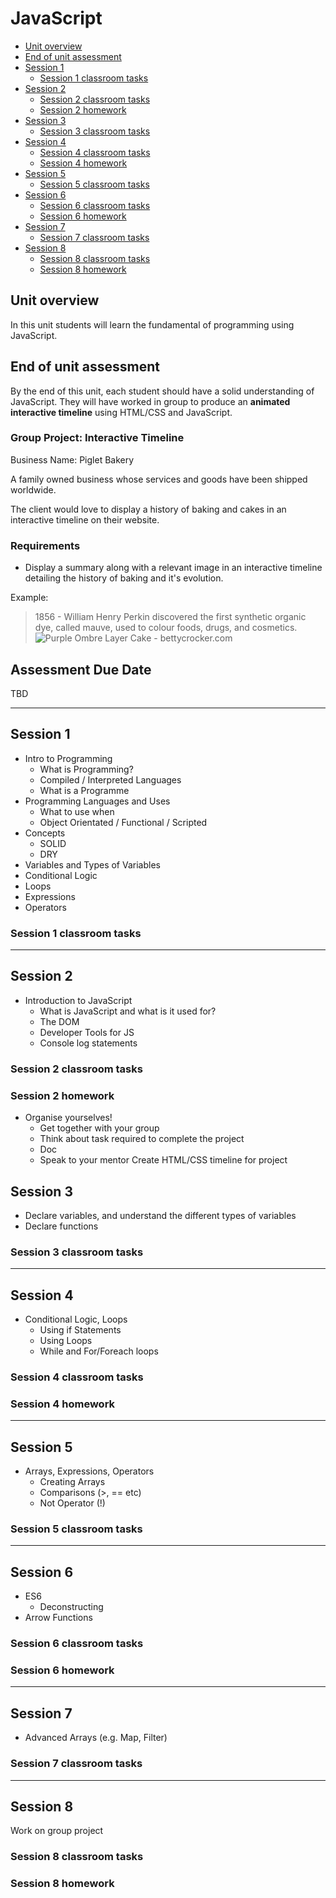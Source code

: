 # JavaScript

* [Unit overview](#unit-overview)
* [End of unit assessment](#end-of-unit-assessment)
* [Session 1](#session-1)
  * [Session 1 classroom tasks](#session-1-classroom-tasks)
* [Session 2](#session-2)
  * [Session 2 classroom tasks](#session-2-classroom-tasks)
  * [Session 2 homework](#session-2-homework)
* [Session 3](#session-3)
  * [Session 3 classroom tasks](#session-3-classroom-tasks)
* [Session 4](#session-4)
  * [Session 4 classroom tasks](#session-4-classroom-tasks)
  * [Session 4 homework](#session-4-homework)
* [Session 5](#session-5)
  * [Session 5 classroom tasks](#session-5-classroom-tasks)
* [Session 6](#session-6)
  * [Session 6 classroom tasks](#session-6-classroom-tasks)
  * [Session 6 homework](#session-6-homework)
* [Session 7](#session-7)
  * [Session 7 classroom tasks](#session-7-classroom-tasks)
* [Session 8](#session-8)
  * [Session 8 classroom tasks](#session-8-classroom-tasks)
  * [Session 8 homework](#session-8-homework)

## Unit overview

In this unit students will learn the fundamental of programming using JavaScript.

## End of unit assessment

By the end of this unit, each student should have a solid understanding of JavaScript. They will have worked in group to produce an **animated interactive timeline** using HTML/CSS and JavaScript.

### Group Project: Interactive Timeline

Business Name: Piglet Bakery

A family owned business whose services and goods have been shipped worldwide. 

The client would love to display a history of baking and cakes in an interactive timeline on their website.

### Requirements

* Display a summary along with a relevant image in an interactive timeline detailing the history of baking and it's evolution.

Example:
> 1856 - William Henry Perkin discovered the first synthetic organic dye, called mauve, used to colour foods, drugs, and cosmetics.
> ![Purple Ombre Layer Cake - bettycrocker.com](https://eaasset-bucket.s3.eu-west-2.amazonaws.com/mauve-cake.jpg "Purple Ombre Layer Cake - bettycrocker.com")

## Assessment Due Date

TBD

<!-- * **??day ?? 2021 - Vaughan**
* **??day ?? 2021 - Jackson** -->

---

## Session 1

* Intro to Programming
  * What is Programming?
  * Compiled / Interpreted Languages
  * What is a Programme
* Programming Languages and Uses
  * What to use when
  * Object Orientated / Functional / Scripted
* Concepts
  * SOLID
  * DRY
* Variables and Types of Variables
* Conditional Logic
* Loops
* Expressions
* Operators

### Session 1 classroom tasks

<!-- * Quiz on ??? -->

---

## Session 2

* Introduction to JavaScript
  * What is JavaScript and what is it used for?
  * The DOM
  * Developer Tools for JS
  * Console log statements

### Session 2 classroom tasks

<!-- *  -->

### Session 2 homework

* Organise yourselves!
  * Get together with your group
  * Think about task required to complete the project
  * Doc
  * Speak to your mentor
  Create HTML/CSS timeline for project

<!-- * ? -->
## Session 3

* Declare variables, and understand the different types of variables
* Declare functions

### Session 3 classroom tasks

<!-- * ? -->

---

## Session 4

* Conditional Logic, Loops
  * Using if Statements
  * Using Loops
  * While and For/Foreach loops
  
### Session 4 classroom tasks

<!-- * ? -->

### Session 4 homework

<!-- * ? -->

---

## Session 5

* Arrays, Expressions, Operators
  * Creating Arrays
  * Comparisons (>, == etc)
  * Not Operator (!)

### Session 5 classroom tasks

<!-- * ? -->

---

## Session 6

* ES6
  * Deconstructing <!-- (move from React?) -->
* Arrow Functions

### Session 6 classroom tasks

<!-- * ? -->

### Session 6 homework

<!-- * ? -->

---

## Session 7

* Advanced Arrays (e.g. Map, Filter)

### Session 7 classroom tasks

<!-- * ? -->

---

## Session 8

Work on group project

### Session 8 classroom tasks

<!-- * ? -->

### Session 8 homework
